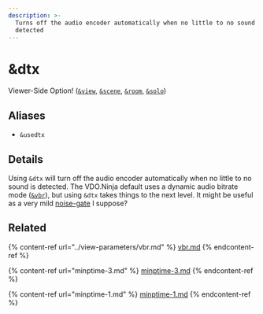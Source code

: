 ```yaml
---
description: >-
  Turns off the audio encoder automatically when no little to no sound is
  detected
---
```


# \&dtx

Viewer-Side Option! ([`&view`](../view-parameters/view.md), [`&scene`](../view-parameters/scene.md), [`&room`](../../general-settings/room.md), [`&solo`](../mixer-scene-parameters/and-solo.md))

## Aliases

* `&usedtx`

## Details

Using `&dtx` will turn off the audio encoder automatically when no little to no sound is detected. The VDO.Ninja default uses a dynamic audio bitrate mode ([`&vbr`](../view-parameters/vbr.md)), but using `&dtx` takes things to the next level. It might be useful as a very mild [noise-gate](../../source-settings/noisegate.md) I suppose?

## Related

{% content-ref url="../view-parameters/vbr.md" %}
[vbr.md](../view-parameters/vbr.md)
{% endcontent-ref %}

{% content-ref url="minptime-3.md" %}
[minptime-3.md](minptime-3.md)
{% endcontent-ref %}

{% content-ref url="minptime-1.md" %}
[minptime-1.md](minptime-1.md)
{% endcontent-ref %}
